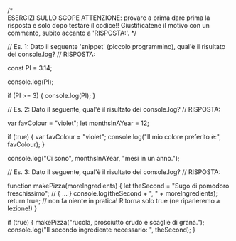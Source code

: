 /*  
  ESERCIZI SULLO SCOPE
  ATTENZIONE: provare a prima dare prima la risposta e solo dopo testare il codice!!
  Giustificatene il motivo con un commento, subito accanto a 'RISPOSTA:'.
*/

// Es. 1: Dato il seguente 'snippet' (piccolo programmino), qual'è il risultato dei console.log?
// RISPOSTA:

const PI = 3.14;

console.log(PI);

if (PI >= 3) {
  console.log(PI);
}

// Es. 2: Dato il seguente, qual'è il risultato dei console.log?
// RISPOSTA:

var favColour = "violet";
let monthsInAYear = 12;

if (true) {
  var favColour = "violet";
  console.log("Il mio colore preferito è:", favColour);
}

console.log("Ci sono", monthsInAYear, "mesi in un anno.");

// Es. 3: Dato il seguente, qual'è il risultato dei console.log?
// RISPOSTA:

function makePizza(moreIngredients) {
  let theSecond = "Sugo di pomodoro freschissimo";
  // { ... }
  console.log(theSecond + ", " + moreIngredients);
  return true; // non fa niente in pratica! Ritorna solo true (ne riparleremo a lezione!)
}

if (true) {
  makePizza("rucola, prosciutto crudo e scaglie di grana.");
  console.log("Il secondo ingrediente necessario: ", theSecond);
}